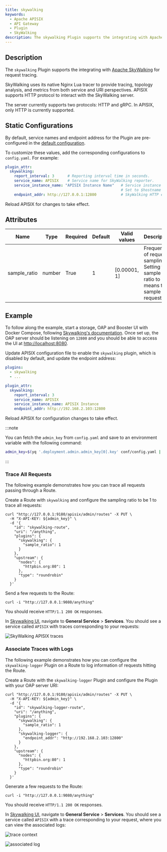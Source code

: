 ```yaml
---
title: skywalking
keywords:
  - Apache APISIX
  - API Gateway
  - Plugin
  - SkyWalking
description: The skywalking Plugin supports the integrating with Apache SkyWalking for request tracing.
---
```


<!--
#
# Licensed to the Apache Software Foundation (ASF) under one or more
# contributor license agreements.  See the NOTICE file distributed with
# this work for additional information regarding copyright ownership.
# The ASF licenses this file to You under the Apache License, Version 2.0
# (the "License"); you may not use this file except in compliance with
# the License.  You may obtain a copy of the License at
#
#     http://www.apache.org/licenses/LICENSE-2.0
#
# Unless required by applicable law or agreed to in writing, software
# distributed under the License is distributed on an "AS IS" BASIS,
# WITHOUT WARRANTIES OR CONDITIONS OF ANY KIND, either express or implied.
# See the License for the specific language governing permissions and
# limitations under the License.
#
-->

<head>
  <link rel="canonical" href="https://docs.api7.ai/hub/skywalking" />
</head>

## Description

The `skywalking` Plugin supports the integrating with [Apache SkyWalking](https://skywalking.apache.org) for request tracing.

SkyWalking uses its native Nginx Lua tracer to provide tracing, topology analysis, and metrics from both service and URI perspectives. APISIX supports HTTP protocol to interact with the SkyWalking server.

The server currently supports two protocols: HTTP and gRPC. In APISIX, only HTTP is currently supported.

## Static Configurations

By default, service names and endpoint address for the Plugin are pre-configured in the [default configuration](https://github.com/apache/apisix/blob/master/apisix/cli/config.lua).

To customize these values, add the corresponding configurations to `config.yaml`. For example:

```yaml
plugin_attr:
  skywalking:
    report_interval: 3      # Reporting interval time in seconds.
    service_name: APISIX    # Service name for SkyWalking reporter.
    service_instance_name: "APISIX Instance Name"   # Service instance name for SkyWalking reporter.
                                                    # Set to $hostname to get the local hostname.
    endpoint_addr: http://127.0.0.1:12800           # SkyWalking HTTP endpoint.
```

Reload APISIX for changes to take effect.

## Attributes

| Name         | Type   | Required | Default | Valid values | Description                                                                |
|--------------|--------|----------|---------|--------------|----------------------------------------------------------------------------|
| sample_ratio | number | True     | 1       | [0.00001, 1] | Frequency of request sampling. Setting the sample ratio to `1` means to sample all requests. |

## Example

To follow along the example, start a storage, OAP and Booster UI with Docker Compose, following [Skywalking's documentation](https://skywalking.apache.org/docs/main/next/en/setup/backend/backend-docker/). Once set up, the OAP server should be listening on `12800` and you should be able to access the UI at [http://localhost:8080](http://localhost:8080).

Update APISIX configuration file to enable the `skywalking` plugin, which is disabled by default, and update the endpoint address:

```yaml title="config.yaml"
plugins:
  - skywalking
  - ...

plugin_attr:
  skywalking:
    report_interval: 3
    service_name: APISIX
    service_instance_name: APISIX Instance
    endpoint_addr: http://192.168.2.103:12800
```

Reload APISIX for configuration changes to take effect.

:::note

You can fetch the `admin_key` from `config.yaml` and save to an environment variable with the following command:

```bash
admin_key=$(yq '.deployment.admin.admin_key[0].key' conf/config.yaml | sed 's/"//g')
```

:::

### Trace All Requests

The following example demonstrates how you can trace all requests passing through a Route.

Create a Route with `skywalking` and configure the sampling ratio to be 1 to trace all requests:

```shell
curl "http://127.0.0.1:9180/apisix/admin/routes" -X PUT \
  -H "X-API-KEY: ${admin_key}" \
  -d '{
    "id": "skywalking-route",
    "uri": "/anything",
    "plugins": {
      "skywalking": {
        "sample_ratio": 1
      }
    },
    "upstream": {
      "nodes": {
        "httpbin.org:80": 1
      },
      "type": "roundrobin"
    }
  }'
```

Send a few requests to the Route:

```shell
curl -i "http://127.0.0.1:9080/anything"
```

You should receive `HTTP/1.1 200 OK` responses.

In [Skywalking UI](http://localhost:8080), navigate to __General Service__ > __Services__. You should see a service called `APISIX` with traces corresponding to your requests:

![SkyWalking APISIX traces](https://static.apiseven.com/uploads/2025/01/15/UdwiO8NJ_skywalking-traces.png)

### Associate Traces with Logs

The following example demonstrates how you can configure the `skywalking-logger` Plugin on a Route to log information of requests hitting the Route.

Create a Route with the `skywalking-logger` Plugin and configure the Plugin with your OAP server URI:

```shell
curl "http://127.0.0.1:9180/apisix/admin/routes" -X PUT \
  -H "X-API-KEY: ${admin_key}" \
  -d '{
    "id": "skywalking-logger-route",
    "uri": "/anything",
    "plugins": {
      "skywalking": {
        "sample_ratio": 1
      },
      "skywalking-logger": {
        "endpoint_addr": "http://192.168.2.103:12800"
      }
    },
    "upstream": {
      "nodes": {
        "httpbin.org:80": 1
      },
      "type": "roundrobin"
    }
  }'
```

Generate a few requests to the Route:

```shell
curl -i "http://127.0.0.1:9080/anything"
```

You should receive `HTTP/1.1 200 OK` responses.

In [Skywalking UI](http://localhost:8080), navigate to __General Service__ > __Services__. You should see a service called `APISIX` with a trace corresponding to your request, where you can view the associated logs:

![trace context](https://static.apiseven.com/uploads/2025/01/16/soUpXm6b_trace-view-logs.png)

![associated log](https://static.apiseven.com/uploads/2025/01/16/XD934LvU_associated-logs.png)
